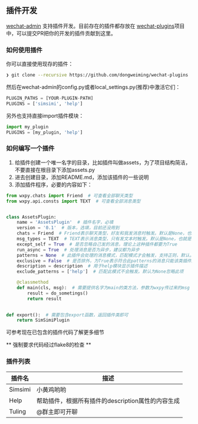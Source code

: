 ## 插件开发

[wechat-admin](https://dongweiming.github.io/wechat-admin/) 支持插件开发。目前存在的插件都存放在 [wechat-plugins](https://github.com/dongweiming/wechat-plugins)项目中，可以提交PR把你的开发的插件贡献到这里。

### 如何使用插件

你可以直接使用现存的插件：

```bash
❯ git clone --recursive https://github.com/dongweiming/wechat-plugins
```

然后在wechat-admin的config.py或者local\_settings.py(推荐)中激活它们：

```python
PLUGIN_PATHS = [YOUR-PLUGIN-PATH]
PLUGINS = ['simsimi', 'help']
```

另外也支持直接import插件模块：

```python
import my_plugin
PLUGINS = [my_plugin, 'help']
```

### 如何编写一个插件

1. 给插件创建一个唯一名字的目录，比如插件叫做assets，为了项目结构简洁，不要直接在根目录下添加assets.py
2. 进去创建目录，添加README.md，添加该插件的一些说明
3. 添加插件程序，必要的内容如下：

```python
from wxpy.chats import Friend  # 可查看全部聊天类型
from wxpy.api.consts import TEXT  # 可查看全部消息类型


class AssetsPlugin:
    name = 'AssetsPlugin'  # 插件名字，必填
    version = '0.1'  # 版本，选填，目前还没用到
    chats = Friend  # Friend表示聊天类型，好友和我发消息时触发。默认是None，也就是会在任何类型触发
    msg_types = TEXT  # TEXT表示消息类型，只有发文本时触发。默认是None，也就是任何类型下都会触发
    except_self = True  # 是否忽略自己发的消息，理论上这种插件都要为True
    run_async = True  # 处理消息是否为异步，建议都为异步
    patterns = None  # 此插件会处理的消息模式，匹配模式才会触发，支持正则，默认。None，表示全部匹配
    exclusive = False  # 是否排外，为True表示符合此patterns的消息只能该类插件触发
    description = description  # 用于help模块显示插件描述
    exclude_patterns = ['help']  # 匹配此模式不会触发。默认为None忽略此项

    @classmethod
    def main(cls, msg):  # 需要提供名字为main的类方法，参数为wxpy传过来的msg
        result = do_sometings()
        return result
        

def export():  # 需要包含export函数，返回插件类即可
    return SimSimiPlugin 
```

可参考现在已包含的插件代码了解更多细节

** 强制要求代码经过flake8的检查 **

### 插件列表

| 插件名 | 描述 | 
| ------| ------ |
| Simsimi | 小黄鸡哟哟 |
| Help | 帮助插件，根据所有插件的description属性的内容生成 |
| Tuling | @群主即可开聊 |

